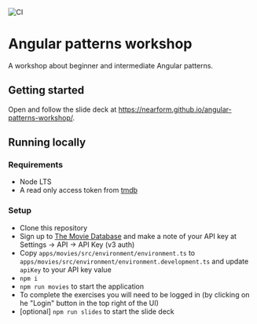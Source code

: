 ![CI](https://github.com/nearform/hub-template/actions/workflows/ci.yml/badge.svg?event=push)

# Angular patterns workshop

A workshop about beginner and intermediate Angular patterns.

## Getting started

Open and follow the slide deck at https://nearform.github.io/angular-patterns-workshop/.

## Running locally

### Requirements

- Node LTS
- A read only access token from [tmdb](https://developers.themoviedb.org/3/getting-started/authentication)

### Setup

- Clone this repository
- Sign up to [The Movie Database](https://www.themoviedb.org/) and make a note of your API key at Settings -> API -> API Key (v3 auth)
- Copy `apps/movies/src/environment/environment.ts` to `apps/movies/src/environment/environment.development.ts` and update `apiKey` to your API key value
- `npm i`
- `npm run movies` to start the application
- To complete the exercises you will need to be logged in (by clicking on he "Login" button in the top right of the UI)
- [optional] `npm run slides` to start the slide deck
